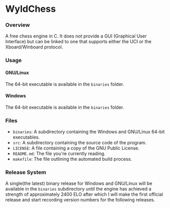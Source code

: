 # WyldChess
### Overview
A free chess engine in C. It does not provide a GUI (Graphical User Interface)
but can be linked to one that supports either the UCI or the Xboard/Winboard protocol.
### Usage
#### GNU/Linux
The 64-bit executable is available in the `binaries` folder.
#### Windows
The 64-bit executable is available in the `binaries` folder.
### Files
* `binaries`: A subdirectory containing the Windows and GNU/Linux 64-bit executables.
* `src`: A subdirectory containing the source code of the program.
* `LICENSE`: A file containing a copy of the GNU Public License.
* `README.md`: The file you're currently reading.
* `makefile`: The file outlining the automated build process.

### Release System
A single(the latest) binary release for Windows and GNU/Linux will be available in the `binaries`
subdirectory until the engine has achieved a strength of approximately 2400 ELO after which I will
make the first official release and start recording version numbers for the following releases.
